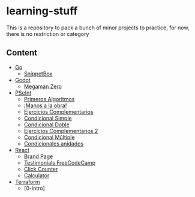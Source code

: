 # learning-stuff

This is a repository to pack a bunch of minor projects to practice, for now, there is no restriction or category

## Content

- [Go](go)
  - [SnippetBox](go/snippetbox)
- [Godot](godot)
  - [Megaman Zero](godot/megaman-zero)
- [PSeInt](pseint)
  - [Primeros Algoritmos](pseint/primeros-algoritmos)
  - [¡Manos a la obra!](pseint/manos-a-la-obra)
  - [Ejercicios Complementarios](pseint/ejercicios-complementarios)
  - [Condicional Simple](pseint/condicional-simple)
  - [Condicional Doble](pseint/condicional-doble)
  - [Ejercicios Complementarios 2](pseint/ejercicios-complementarios-2)
  - [Condicional Múltiple](pseint/condicional-multiple)
  - [Condicionales anidados](pseint/condicionales-anidados)
- [React](react)
  - [Brand Page](react/band-page)
  - [Testimonials FreeCodeCamp](react/testimonials-freecodecamp)
  - [Click Counter](react/click-counter)
  - [Calculator](react/calculator)
- [Terraform](terraform)
  - [0-intro]
